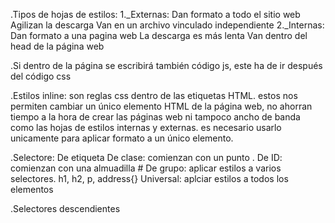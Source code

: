 .Tipos de hojas de estilos:
    1._Externas:
        Dan formato a todo el sitio web
        Agilizan la descarga
        Van en un archivo vinculado independiente
    2._Internas:
        Dan formato a una pagina web
        La descarga es más lenta
        Van dentro del head de la página web

.Si dentro de la página se escribirá también código js, este ha de ir después del código css

.Estilos inline: son reglas css dentro de las etiquetas HTML. estos nos permiten cambiar un único elemento HTML de la página web, no ahorran tiempo a la hora de crear las páginas web ni tampoco ancho de banda como las hojas de estilos internas y externas. es necesario usarlo unicamente para aplicar formato a un único elemento.

.Selectore:
    De etiqueta
    De clase: comienzan con un punto .
    De ID: comienzan con una almuadilla #
    De grupo: aplicar estilos a varios selectores. h1, h2, p, address{}
    Universal: aplciar estilos a todos los elementos

.Selectores descendientes